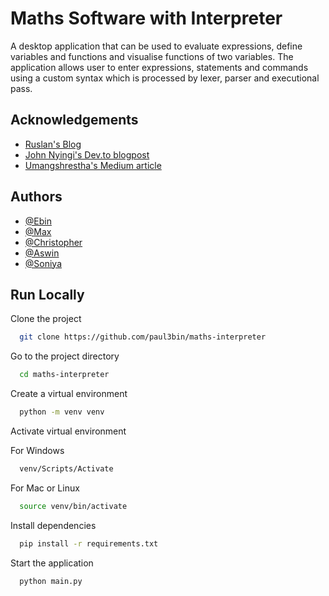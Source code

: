 # Maths Software with Interpreter

A desktop application that can be used to evaluate expressions, define variables and functions and visualise functions
of two variables. The application allows user to enter expressions, statements and commands using a custom syntax
which is processed by lexer, parser and executional pass.

## Acknowledgements

- [Ruslan's Blog](https://ruslanspivak.com/)
- [John Nyingi's Dev.to blogpost](https://dev.to/j0nimost/implementing-a-math-interpreter-using-c-part1-2mf)
- [Umangshrestha's Medium article](https://python.plainenglish.io/writing-an-interpreter-in-python-from-scratch-part-1-af7698cff0d9)

## Authors

- [@Ebin](https://www.github.com/paul3bin)
- [@Max](https://github.com/cst19hgu)
- [@Christopher](https://github.com/cgaveyuea)
- [@Aswin](https://github.com/Aswin1121998)
- [@Soniya](https://github.com/Soniyap151)

## Run Locally

Clone the project

```bash
  git clone https://github.com/paul3bin/maths-interpreter
```

Go to the project directory

```bash
  cd maths-interpreter
```

Create a virtual environment

```bash
  python -m venv venv
```

Activate virtual environment

For Windows

```bash
  venv/Scripts/Activate
```

For Mac or Linux

```bash
  source venv/bin/activate
```

Install dependencies

```bash
  pip install -r requirements.txt
```

Start the application

```bash
  python main.py
```
